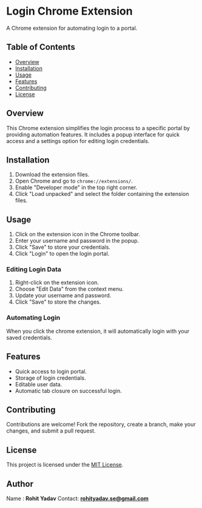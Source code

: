 # Login Chrome Extension

A Chrome extension for automating login to a portal.

## Table of Contents

- [Overview](#overview)
- [Installation](#installation)
- [Usage](#usage)
- [Features](#features)
- [Contributing](#contributing)
- [License](#license)

## Overview

This Chrome extension simplifies the login process to a specific portal by providing automation features. It includes a popup interface for quick access and a settings option for editing login credentials.

## Installation

1. Download the extension files.
2. Open Chrome and go to `chrome://extensions/`.
3. Enable "Developer mode" in the top right corner.
4. Click "Load unpacked" and select the folder containing the extension files.

## Usage

1. Click on the extension icon in the Chrome toolbar.
2. Enter your username and password in the popup.
3. Click "Save" to store your credentials.
4. Click "Login" to open the login portal.

### Editing Login Data

1. Right-click on the extension icon.
2. Choose "Edit Data" from the context menu.
3. Update your username and password.
4. Click "Save" to store the changes.

### Automating Login

When you click the chrome extension, it will automatically login with your saved credentials.

## Features

- Quick access to login portal.
- Storage of login credentials.
- Editable user data.
- Automatic tab closure on successful login.

## Contributing

Contributions are welcome! Fork the repository, create a branch, make your changes, and submit a pull request.

## License

This project is licensed under the [MIT License](LICENSE).

## Author

Name : **Rohit Yadav**
Contact: **rohityadav.se@gmail.com**
